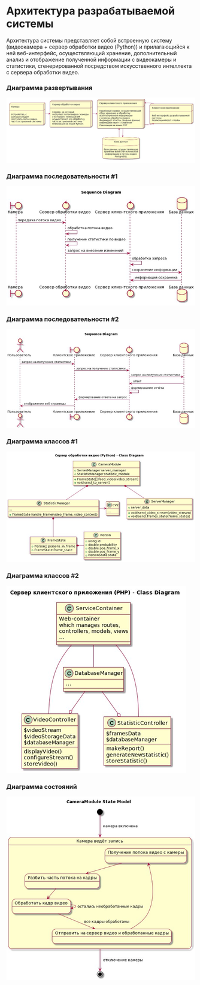
# Архитектура разрабатываемой системы
Архитектура системы представляет собой встроенную систему
(видеокамера + сервер обработки видео (Python)) и прилагающийся
к ней веб-интерфейс, осуществляющий хранение, дополнительный анализ
и отображение полученной информации с видеокамеры и статистики, сгенерированной
посредством искусственного интеллекта с сервера обработки видео.


### Диаграмма развертывания
![Deployment diagram](./src/images/deployment-1.PNG)

### Диаграмма последовательности #1
![Sequance diagram](./src/images/sequance-1.PNG)

### Диаграмма последовательности #2
![Sequance diagram](./src/images/sequance-2.PNG)

### Диаграмма классов #1
![Class diagram](./src/images/class-1.PNG)

### Диаграмма классов #2
![Class diagram](./src/images/class-2.PNG)

### Диаграмма состояний
![Class diagram](./src/images/state-1.PNG)
